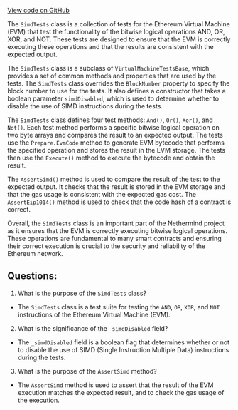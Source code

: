 [View code on GitHub](https://github.com/NethermindEth/nethermind/src/Nethermind/Nethermind.Evm.Test/SimdTests.cs)

The `SimdTests` class is a collection of tests for the Ethereum Virtual Machine (EVM) that test the functionality of the bitwise logical operations AND, OR, XOR, and NOT. These tests are designed to ensure that the EVM is correctly executing these operations and that the results are consistent with the expected output.

The `SimdTests` class is a subclass of `VirtualMachineTestsBase`, which provides a set of common methods and properties that are used by the tests. The `SimdTests` class overrides the `BlockNumber` property to specify the block number to use for the tests. It also defines a constructor that takes a boolean parameter `simdDisabled`, which is used to determine whether to disable the use of SIMD instructions during the tests.

The `SimdTests` class defines four test methods: `And()`, `Or()`, `Xor()`, and `Not()`. Each test method performs a specific bitwise logical operation on two byte arrays and compares the result to an expected output. The tests use the `Prepare.EvmCode` method to generate EVM bytecode that performs the specified operation and stores the result in the EVM storage. The tests then use the `Execute()` method to execute the bytecode and obtain the result.

The `AssertSimd()` method is used to compare the result of the test to the expected output. It checks that the result is stored in the EVM storage and that the gas usage is consistent with the expected gas cost. The `AssertEip1014()` method is used to check that the code hash of a contract is correct.

Overall, the `SimdTests` class is an important part of the Nethermind project as it ensures that the EVM is correctly executing bitwise logical operations. These operations are fundamental to many smart contracts and ensuring their correct execution is crucial to the security and reliability of the Ethereum network.
## Questions: 
 1. What is the purpose of the `SimdTests` class?
- The `SimdTests` class is a test suite for testing the `AND`, `OR`, `XOR`, and `NOT` instructions of the Ethereum Virtual Machine (EVM).

2. What is the significance of the `_simdDisabled` field?
- The `_simdDisabled` field is a boolean flag that determines whether or not to disable the use of SIMD (Single Instruction Multiple Data) instructions during the tests.

3. What is the purpose of the `AssertSimd` method?
- The `AssertSimd` method is used to assert that the result of the EVM execution matches the expected result, and to check the gas usage of the execution.